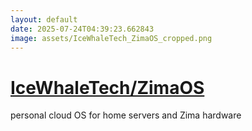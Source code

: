 ```yaml
---
layout: default
date: 2025-07-24T04:39:23.662843
image: assets/IceWhaleTech_ZimaOS_cropped.png
---
```


# [IceWhaleTech/ZimaOS](https://github.com/IceWhaleTech/ZimaOS)

personal cloud OS for home servers and Zima hardware
